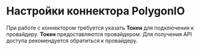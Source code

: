 # Настройки коннектора PolygonIO

При работе с коннектором требуется указать **Токен** для подключения к провайдеру. **Токен** предоставляются провайдером. Для получения API доступа рекомендуется обратиться к провайдеру.
